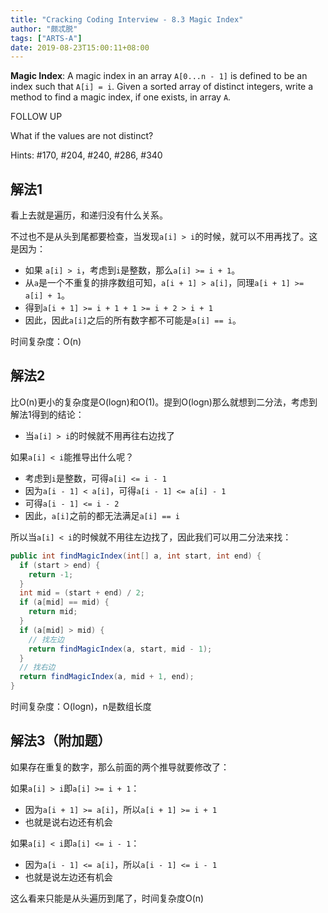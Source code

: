 ```yaml
---
title: "Cracking Coding Interview - 8.3 Magic Index"
author: "颇忒脱"
tags: ["ARTS-A"]
date: 2019-08-23T15:00:11+08:00
---
```


<!--more-->

**Magic Index**: A magic index in an array `A[0...n - 1]` is defined to be an index such that `A[i] = i`. Given a sorted array of distinct integers, write a method to find a magic index, if one exists, in array `A`.

FOLLOW UP

What if the values are not distinct?

Hints: #170, #204, #240, #286, #340

## 解法1

看上去就是遍历，和递归没有什么关系。

不过也不是从头到尾都要检查，当发现`a[i] > i`的时候，就可以不用再找了。这是因为：

* 如果 `a[i] > i`，考虑到`i`是整数，那么`a[i] >= i + 1`。
* 从`a`是一个不重复的排序数组可知，`a[i + 1] > a[i]`，同理`a[i + 1] >= a[i] + 1`。
* 得到`a[i + 1] >= i + 1 + 1 >= i + 2 > i + 1`
* 因此，因此`a[i]`之后的所有数字都不可能是`a[i] == i`。

时间复杂度：O(n)

## 解法2

比O(n)更小的复杂度是O(logn)和O(1)。提到O(logn)那么就想到二分法，考虑到解法1得到的结论：

* 当`a[i] > i`的时候就不用再往右边找了

如果`a[i] < i`能推导出什么呢？

- 考虑到`i`是整数，可得`a[i] <= i - 1`
- 因为`a[i - 1] < a[i]`，可得`a[i - 1] <= a[i] - 1`
- 可得`a[i - 1] <= i - 2`
- 因此，`a[i]`之前的都无法满足`a[i] == i`

所以当`a[i] < i`的时候就不用往左边找了，因此我们可以用二分法来找：

```java
public int findMagicIndex(int[] a, int start, int end) {
  if (start > end) {
    return -1;
  }
  int mid = (start + end) / 2;
  if (a[mid] == mid) {
    return mid;
  }
  if (a[mid] > mid) {
    // 找左边
    return findMagicIndex(a, start, mid - 1);
  }
  // 找右边
  return findMagicIndex(a, mid + 1, end);
}
```

时间复杂度：O(logn)，n是数组长度

## 解法3（附加题）

如果存在重复的数字，那么前面的两个推导就要修改了：

如果`a[i] > i`即`a[i] >= i + 1`：

* 因为`a[i + 1] >= a[i]`，所以`a[i + 1] >= i + 1`
* 也就是说右边还有机会

如果`a[i] < i`即`a[i] <= i - 1`：

* 因为`a[i - 1] <= a[i]`，所以`a[i - 1] <= i - 1`
* 也就是说左边还有机会

这么看来只能是从头遍历到尾了，时间复杂度O(n)
